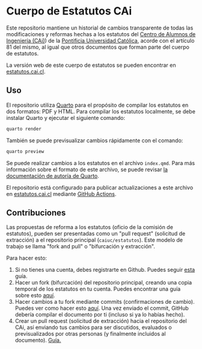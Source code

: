 # Cuerpo de Estatutos CAi

Este repositorio mantiene un historial de cambios transparente de todas las modificaciones y reformas hechas a los estatutos del [Centro de Alumnos de Ingeniería (CAi)](https://cai.cl)) de la [Pontificia Universidad Católica](https://uc.cl/), acorde con el artículo 81 del mismo, al igual que otros documentos que forman parte del cuerpo de estatutos.

La versión web de este cuerpo de estatutos se pueden encontrar en [estatutos.cai.cl](https://estatutos.cai.cl).

## Uso

El repositorio utiliza [Quarto](https://quarto.org) para el propósito de compilar los estatutos en dos formatos: PDF y HTML. Para compilar los estatutos localmente, se debe instalar Quarto y ejecutar el siguiente comando:

```bash
quarto render
```

También se puede previsualizar cambios rápidamente con el comando:
 
```bash
quarto preview
```

Se puede realizar cambios a los estatutos en el archivo `index.qmd`. Para más información sobre el formato de este archivo, se puede revisar [la documentación de autoría de Quarto](https://quarto.org/docs/authoring/markdown-basics.html).

El repositorio está configurado para publicar actualizaciones a este archivo en [estatutos.cai.cl](https://estatutos.cai.cl) mediante [GitHub Actions](https://docs.github.com/es/actions/learn-github-actions/understanding-github-actions).

## Contribuciones

Las propuestas de reforma a los estatutos (oficio de la comisión de estatutos), pueden ser presentadas como un "pull request" (solicitud de extracción) a el repositorio principal (`caiuc/estatutos`). Este modelo de trabajo se llama "fork and pull" o "bifurcación y extracción".

Para hacer esto:

1. Si no tienes una cuenta, debes registrarte en Github. Puedes seguir [esta](https://help.github.com/es/github/getting-started-with-github/signing-up-for-a-new-github-account) guía.
2. Hacer un fork (bifurcación) del repositorio principal, creando una copia temporal de los estatutos en tu cuenta. Puedes encontrar una guía sobre esto [aquí](https://help.github.com/es/github/collaborating-with-issues-and-pull-requests/working-with-forks).
3. Hacer cambios a tu fork mediante commits (confirmaciones de cambio). Puedes ver como hacer esto [aquí](https://help.github.com/es/github/using-git). Una vez enviado el commit, GitHub debería compilar el documento por ti (incluso si ya lo habías hecho).
4. Crear un pull request (solicitud de extracción) hacia el repositorio del CAi, así enviando tus cambios para ser discutidos, evaluados o previsualizados por otras personas (y finalmente incluidos al documento). [Guía.](https://help.github.com/es/github/collaborating-with-issues-and-pull-requests/proposing-changes-to-your-work-with-pull-requests)